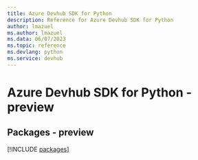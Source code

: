 ```yaml
---
title: Azure Devhub SDK for Python
description: Reference for Azure Devhub SDK for Python
author: lmazuel
ms.author: lmazuel
ms.data: 06/07/2023
ms.topic: reference
ms.devlang: python
ms.service: devhub
---
```

# Azure Devhub SDK for Python - preview
## Packages - preview
[!INCLUDE [packages](devhub-index.md)]